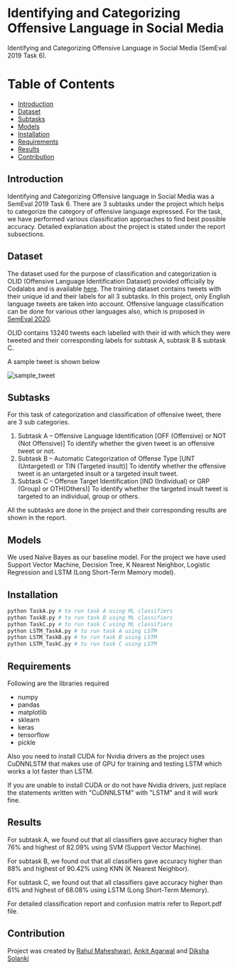 # Identifying and Categorizing Offensive Language in Social Media
Identifying and Categorizing Offensive Language in Social Media (SemEval 2019 Task 6).

# Table of Contents
- [Introduction](#introduction)
- [Dataset](#dataset)
- [Subtasks](#subtasks)
- [Models](#models)
- [Installation](#installation)
- [Requirements](#requirements)
- [Results](#results)
- [Contribution](#contribution)

## Introduction
Identifying and Categorizing Offensive language in Social Media was a SemEval 2019 Task 6. There are 3 subtasks under the project which helps to categorize the category of offensive language expressed. For the task, we have performed various classification approaches to find best possible accuracy. Detailed explanation about the project is stated under the report subsections.

## Dataset
The dataset used for the purpose of classification and categorization is OLID (Offensive Language Identification Dataset) provided officially by Codalabs and is available [here](https://sites.google.com/site/offensevalsharedtask/olid/OLIDv1.0.zip?attredirects=0&d=1). The training dataset contains tweets with their unique id and their labels for all 3 subtasks. In this project, only English language tweets are taken into account. Offensive language classification can be done for various
other languages also, which is proposed in [SemEval 2020](http://alt.qcri.org/semeval2020/).

OLID contains 13240 tweets each labelled with their id with which they were tweeted and their corresponding labels for subtask A, subtask B & subtask C.

A sample tweet is shown below

![sample_tweet](https://drive.google.com/uc?export=view&id=1-mh6adEXiZDDyC1BlnimWQdath-Ss4rA)

## Subtasks
For this task of categorization and classification of offensive tweet, there are 3 sub categories.

1. Subtask A – Offensive Language Identification [OFF (Offensive) or NOT (Not Offensive)]
To identify whether the given tweet is an offensive tweet or not.
2. Subtask B – Automatic Categorization of Offense Type [UNT (Untargeted) or TIN (Targeted insult)]
To identify whether the offensive tweet is an untargeted insult or a targeted insult tweet.
3. Subtask C – Offense Target Identification [IND (Individual) or GRP (Group) or OTH(Others)]
To identify whether the targeted insult tweet is targeted to an individual, group or others.

All the subtasks are done in the project and their corresponding results are shown in the report.

## Models
We used Naïve Bayes as our baseline model. For the project we have used Support Vector Machine, Decision Tree, K Nearest Neighbor, Logistic Regression and LSTM (Long Short-Term Memory model).


## Installation
```bash
python TaskA.py # to run task A using ML classifiers
python TaskB.py # to run task B using ML classifiers
python TaskC.py # to run task C using ML classifiers
python LSTM_TaskA.py # to run task A using LSTM
python LSTM_TaskB.py # to run task B using LSTM
python LSTM_TaskC.py # to run task C using LSTM
```

## Requirements
Following are the libraries required
* numpy
* pandas
* matplotlib
* sklearn
* keras
* tensorflow
* pickle

Also you need to install CUDA for Nvidia drivers as the project uses CuDNNLSTM that makes use of GPU for training and testing LSTM which works a lot faster than LSTM.

If you are unable to install CUDA or do not have Nvidia drivers, just replace the statements written with "CuDNNLSTM" with "LSTM" and it will work fine.

## Results
For subtask A, we found out that all classifiers gave accuracy higher than 76% and highest of 82.09% using SVM (Support Vector Machine).

For subtask B, we found out that all classifiers gave accuracy higher than 88% and highest of 90.42% using KNN (K Nearest Neighbor).

For subtask C, we found out that all classifiers gave accuracy higher than 61% and highest of 68.08% using LSTM (Long Short-Term Memory).

For detailed classification report and confusion matrix refer to Report.pdf file.

## Contribution
Project was created by [Rahul Maheshwari](mailto:rahul19027@iiitd.ac.in), [Ankit Agarwal](mailto:ankit19021@iiitd.ac.in) and [Diksha Solanki](mailto:diksha19078@iiitd.ac.in)
